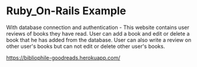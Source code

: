 # Ruby_On-Rails Example
With database connection and authentication - This website contains user reviews of books they have read. User can add a book and edit or delete a book that he has added from the database. User can also write a review on other user's books but can not edit or delete other user's books.


https://bibliophile-goodreads.herokuapp.com/

